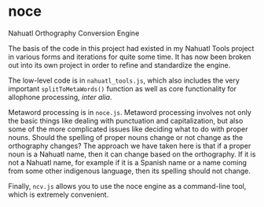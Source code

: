 # noce
Nahuatl Orthography Conversion Engine

The basis of the code in this project had existed in my Nahuatl Tools
project in various forms and iterations for quite some time. 
It has now been broken out into its own project in order to refine and 
standardize the engine.

The low-level code is in `nahuatl_tools.js`, which also includes
the very important `splitToMetaWords()` function as well as core
functionality for allophone processing, *inter alia*.

Metaword processing is in `noce.js`. Metaword processing involves 
not only the basic things like dealing with punctuation and capitalization,
but also some of the more complicated issues like deciding what to do with
proper nouns. Should the spelling of proper nouns change or not change as the
orthography changes? The approach we have taken here is that if a proper noun
is a Nahuatl name, then it can change based on the orthography. If it is not
a Nahuatl name, for example if it is a Spanish name or a name coming from some
other indigenous language, then its spelling should not change.

Finally, `ncv.js` allows you to use the noce engine as a command-line tool,
which is extremely convenient.




